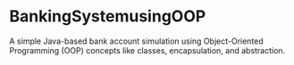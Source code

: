 # BankingSystemusingOOP
A simple Java-based bank account simulation using Object-Oriented Programming (OOP) concepts like classes, encapsulation, and abstraction.
